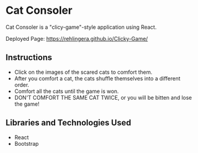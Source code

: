 # Cat Consoler

Cat Consoler is a "clicy-game"-style application using React.

Deployed Page: https://rehlingera.github.io/Clicky-Game/

## Instructions

<ul>
<li> Click on the images of the scared cats to comfort them.</li>
<li> After you comfort a cat, the cats shuffle themselves into a different order.</li>
<li> Comfort all the cats until the game is won.</li>
<li> DON'T COMFORT THE SAME CAT TWICE, or you will be bitten and lose the game!</li>
</ul>

## Libraries and Technologies Used
<ul>
<li>React</li>
<li>Bootstrap</li>
</ul>